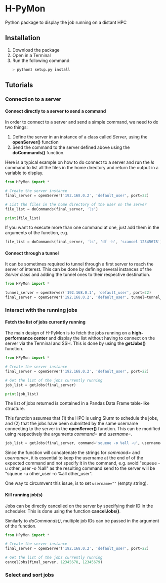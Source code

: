 # H-PyMon

Python package to display the job running on a distant HPC

## Installation

1. Download the package
2. Open in a Terminal
3. Run the following command:
    ```sh
    > python3 setup.py install
    ```

## Tutorials

### Connection to a server

#### Connect directly to a server to send a command

In order to connect to a server and send a simple command, we need to do two things:
1. Define the server in an instance of a class called *Server*, using the **openServer()** function
2. Send the command to the server defined above using the **doCommands()** function.

Here is a typical example on how to do connect to a server and run the *ls* command to
list all the files in the home directory and return the output in a variable to display.

```python
from HPyMon import *

# Create the server instance
final_server = openServer('192.168.0.2', 'default_user', port=22)

# List the files in the home directory of the user on the server
file_list = doCommands(final_server, 'ls')

print(file_list)
```

If you want to execute more than one command at one, just add them in the arguments of the function, e.g.

```python
file_list = doCommands(final_server, 'ls', 'df -h', 'scancel 12345678')
```

#### Connect through a tunnel

It can be sometimes required to tunnel through a first server to reach the server of interest. This can be done
by defining several instances of the *Server* class and adding the tunnel ones to their respective destination.

```python
from HPyMon import *

tunnel_server = openServer('192.168.0.1', 'default_user', port=22)
final_server = openServer('192.168.0.2', 'default_user', tunnel=tunnel_server)
```

### Interact with the running jobs

#### Fetch the list of jobs currently running

The main design of H-PyMon is to fetch the jobs running on a **high-performance center** and display the list
without having to connect on the server via the Terminal and SSH. This is done by using the **getJobs()** function.

```python
from HPyMon import *

# Create the server instance
final_server = openServer('192.168.0.2', 'default_user', port=22)

# Get the list of the jobs currently running
job_list = getJobs(final_server)

print(job_list)
```

The list of jobs returned is contained in a Pandas Data Frame table-like structure.

This function assumes that (1) the HPC is using Slurm to schedule the jobs, and (2) that the jobs have been submitted
by the same username connecting to the server in the **openServer()** function. This can be modified using respectively
the arguments *command=* and *username=*.

```python
job_list = getJobs(final_server, command='squeue -o %all -u', username='other_user')
```

Since the function will concatenate the strings for *command=* and *username=*, it is essential to keep the username at the end of
of the expected command and not specify it in the command, e.g. avoid "squeue -u other_user -o %all" as the resulting command
send to the server will be "squeue -u other_user -o %all other_user".

One way to circumvent this issue, is to set ```username=""``` (empty string).

#### Kill running job(s)

Jobs can be directly cancelled on the server by specifying their ID in the scheduler. This is done
using the function **cancelJobs()**.

Similarly to *doCommands()*, multiple job IDs can be passed in the argument of the function.

```python
from HPyMon import *

# Create the server instance
final_server = openServer('192.168.0.2', 'default_user', port=22)

# Get the list of the jobs currently running
cancelJobs(final_server, 12345678, 12345679)
```

### Select and sort jobs
